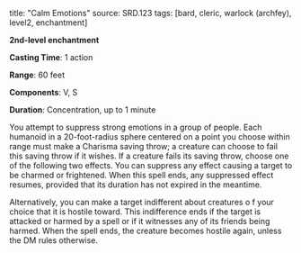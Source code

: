 title: "Calm Emotions"
source: SRD.123
tags: [bard, cleric, warlock (archfey), level2, enchantment]

**2nd-level enchantment**

**Casting Time**: 1 action

**Range**: 60 feet

**Components**: V, S

**Duration**: Concentration, up to 1 minute

You attempt to suppress strong emotions in a group of people. Each humanoid in a 20-foot-radius sphere centered on a point you choose within range must make a Charisma saving throw; a creature can choose to fail this saving throw if it wishes. If a creature fails its saving throw, choose one of the following two effects. You can suppress any effect causing a target to be charmed or frightened. When this spell ends, any suppressed effect resumes, provided that its duration has not expired in the meantime.

Alternatively, you can make a target indifferent about creatures o f your choice that it is hostile toward. This indifference ends if the target is attacked or harmed by a spell or if it witnesses any of its friends being harmed. When the spell ends, the creature becomes hostile again, unless the DM rules otherwise.
